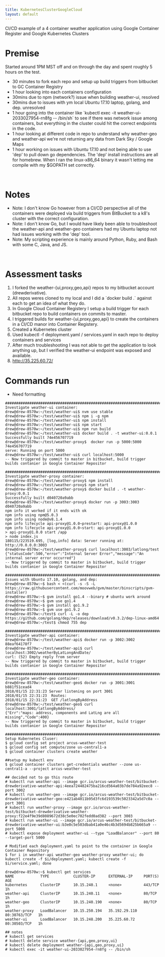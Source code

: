 ```yaml
---
title: KubernetesClusterGoogleCloud
layout: default
---
```


CI/CD example of a 4 container weather application using Google
Container Register and Google Kubernetes Clusters

Premise
=======

Started around 1PM MST off and on through the day and spent roughly 5
hours on the test.

-   30 minutes to fork each repo and setup up build triggers from
    bitbucket to GC Container Registry
-   1 hour looking into each containers configuration
-   30mins due to npm (network?) issue when building weather-ui,
    resolved
-   30mins due to issues with ym local Ubuntu 17.10 laptop, golang, and
    dep. unresolved
-   1 hour going into the container like \`kubectl exec -it
    weather-ui-2033027954-rn8fg -- /bin/sh\` to see if there was network
    issue among containers, but everything in the cluster could hit the
    correct endpoints in the code.
-   1 hour looking at different code in repo to understand why
    weather-geo and weather-api we're not returning any data from Dark
    Sky / Google Maps
-   1 hour working on issues with Ubuntu 17.10 and not being able to use
    'dep' to pull down go dependencies. The 'dep' install instructions
    are all for homebrew. When I ran the linux-x86\_64 binary it wasn't
    letting me compile with my $GOPATH set correctly.

 

Notes
=====

-   Note: I don't know Go however from a CI/CD perspective all of the
    containers were deployed via build triggers from BitBucket to a k8's
    cluster with the correct configuration.
-   Note: I don't know Go, but I would have likely been able to
    troubleshoot the weather-api and weather-geo containers had my
    Ubuntu laptop not had issues working with the 'dep' tool.
-   Note: My scripting experience is mainly around Python, Ruby, and
    Bash with some C, Java, and JS.

 

Assessment tasks
================

1.  I forked the weather-{ui,proxy,geo,api} repos to my bitbucket
    account (drewderivative).
2.  All repos weres cloned to my local and I did a \`docker build .\`
    against each to get an idea of what they do.
3.  In Google Cloud Container Registery I setup a build trigger for each
    bitbucket repo to build containers on commits to master.
4.  I triggered builds for weather-{ui,proxy,geo,api} to create the
    containers in a CI/CD manor into Container Registery.
5.  Created a Kubernetes cluster
6.  Used kubectl -f deployment.yaml / services.yaml in each repo to
    deploy containers and services
7.  After much troubleshooting I was not able to get the application to
    look anything up, but I verified the weather-ui endpoint was exposed
    and available. 
8.  <http://35.225.60.72/>

Commands run
============

-   Need formatting

<!-- -->

    ############################################################################
    Investigate weather-ui container:
    drew@drew-8570w:~/test/weather-ui$ nvm use stable
    drew@drew-8570w:~/test/weather-ui$ npm i -g npm
    drew@drew-8570w:~/test/weather-ui$ npm install
    drew@drew-8570w:~/test/weather-ui$ npm start
    drew@drew-8570w:~/test/weather-ui$ npm run build
    drew@drew-8570w:~/test/weather-ui$ docker build . -t weather-ui:0.0.1
    Successfully built 74e456707719
    drew@drew-8570w:~/test/weather-proxy$  docker run -p 5000:5000 74e456707719
    serve: Running on port 5000
    drew@drew-8570w:~/test/weather-ui$ curl localhost:5000
    -- Now triggered by commit to master in bitbucket, build trigger builds contanier in Google Container Repositor

    ############################################################################
    Investigate weather-proxy container:
    drew@drew-8570w:~/test/weather-proxy$ npm install
    drew@drew-8570w:~/test/weather-proxy$ npm start
    drew@drew-8570w:~/test/weather-proxy$ docker build . -t weather-proxy:0.0.1
    Successfully built d040720a9abb
    drew@drew-8570w:~/test/weather-proxy$ docker run -p 3003:3003 d040720a9abb
    npm info it worked if it ends with ok
    npm info using npm@5.0.3
    npm info using node@v8.1.4
    npm info lifecycle api-proxy@1.0.0~prestart: api-proxy@1.0.0
    npm info lifecycle api-proxy@1.0.0~start: api-proxy@1.0.0
    > api-proxy@1.0.0 start /app
    > node index.js
    180115/223519.695, [log,info] data: Server running at: http://0.0.0.0:3003
    drew@drew-8570w:~/test/weather-proxy$ curl localhost:3003/latlong/test
    {"statusCode":500,"error":"Internal Server Error","message":"An internal server error occurred"}
    -- Now triggered by commit to master in bitbucket, build trigger builds contanier in Google Container Repositor

    ############################################################################
    Issues with Ubuntu 17.10, golang, and dep:
    drew@drew-8570w:~$ bash < <(curl -s -S -L https://raw.githubusercontent.com/moovweb/gvm/master/binscripts/gvm-installer)
    drew@drew-8570w:~$ gvm install go1.4 --binary # ubuntu work around
    drew@drew-8570w:~$ gvm use go1.4 
    drew@drew-8570w:~$ gvm install go1.9.2
    drew@drew-8570w:~$ gvm use go1.9.2
    drew@drew-8570w:~/test$ curl -L -o dep https://github.com/golang/dep/releases/download/v0.3.2/dep-linux-amd64
    drew@drew-8570w:~/test$ chmod 755 dep

    ############################################################################
    Investigate weather-api container:
    drew@drew-8570w:~/test/weather-api$ docker run -p 3002:3002 88eaf64178f7
    drew@drew-8570w:~/test/weather-api$ curl localhost:3002/weatherByLatLongAndDate/
    curl: (52) Empty reply from server
    -- Now triggered by commit to master in bitbucket, build trigger builds contanier in Google Container Repositor

    ############################################################################
    Investigate weather-geo container:
    drew@drew-8570w:~/test/weather-geo$ docker run -p 3001:3001 b881f51cead4
    2018/01/15 22:31:23 Server listening on port 3001
    2018/01/15 22:31:23  Routes:
    2018/01/15 22:31:23  GET /latlongByAddress
    drew@drew-8570w:~/test/weather-geo$ curl localhost:3001/latlongByAddress/
    {"Err":"maps: address, components and LatLng are all missing","Code":400}
    -- Now triggered by commit to master in bitbucket, build trigger builds contanier in Google Container Repositor

    ############################################################################
    Setup Kubernetes Cluser:
    $ gcloud config set project arcus-weather-test
    $ gcloud config set compute/zone us-central1-a
    $ gcloud container clusters create weather

    ##setup my kubectl env
    $ gcloud container clusters get-credentials weather --zone us-central1-a --project arcus-weather-test

    ## decided not to go this route
    # kubectl run weather-api --image gcr.io/arcus-weather-test/bitbucket-drewderivative-weather-api:4eea724482475ba216cd564a03b7de784a92eec8 --port 3002
    # kubectl run weather-geo --image gcr.io/arcus-weather-test/bitbucket-drewderivative-weather-geo:e421ab4011b95d3fc6d193539c5023342a5d7c0a --port 3001
    # kubectl run weather-proxy --image gcr.io/arcus-weather-test/bitbucket-drewderivative-weather-proxy:f22e4f9e39d8089672d38c5e0ec702fedd0ad382 --port 3003
    # kubectl run weather-ui --image gcr.io/arcus-weather-test/bitbucket-drewderivative-weather-ui:b3e0c5e503dbab41a0e46c4b3d5694b825b665a9 --port 5000
    # kubectl expose deployment weather-ui --type "LoadBalancer" --port 80 --target-port 5000

    # Modified each deployment.yaml to point to the container in Google Container Repository
    $ for i in weather-api weather-geo weather-proxy weather-ui; do kubectl create -f $i/deployment.yaml; kubectl create -f $i/service.yaml; done

    drew@drew-8570w:~$ kubectl get services
    NAME            TYPE           CLUSTER-IP      EXTERNAL-IP     PORT(S)        AGE
    kubernetes      ClusterIP      10.15.240.1     <none>          443/TCP        1h
    weather-api     ClusterIP      10.15.240.11    <none>          80/TCP         1h
    weather-geo     ClusterIP      10.15.240.190   <none>          80/TCP         1h
    weather-proxy   LoadBalancer   10.15.250.194   35.192.29.110   80:30763/TCP   1h
    weather-ui      LoadBalancer   10.15.248.200   35.225.60.72    80:30503/TCP   1h

    ## notes
    # kubectl get services
    # kubectl delete service weather-{api,geo,proxy,ui}
    # kubectl delete deployment weather-{api,geo,proxy,ui}
    # kubectl exec -it weather-ui-2033027954-rn8fg -- /bin/sh
